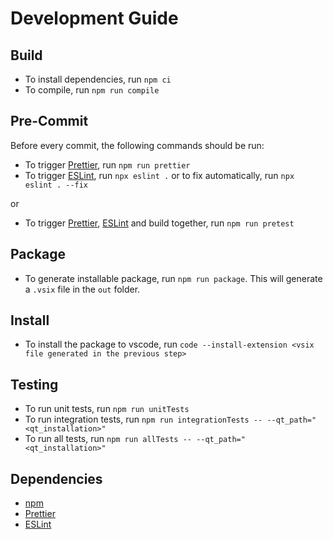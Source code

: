 # Development Guide

## Build

- To install dependencies, run `npm ci`
- To compile, run `npm run compile`

## Pre-Commit

Before every commit, the following commands should be run:

- To trigger [Prettier](https://prettier.io/), run `npm run prettier`
- To trigger [ESLint](https://eslint.org/), run `npx eslint .` or to fix
automatically, run `npx eslint . --fix`

or

- To trigger [Prettier](https://prettier.io/), [ESLint](https://eslint.org/) and
build together, run `npm run pretest`

## Package

- To generate installable package, run `npm run package`. This will generate a
`.vsix` file in the `out` folder.

## Install

- To install the package to vscode, run `code --install-extension <vsix file generated in the previous step>`

## Testing

- To run unit tests, run `npm run unitTests`
- To run integration tests, run `npm run integrationTests -- --qt_path="<qt_installation>"`
- To run all tests, run `npm run allTests -- --qt_path="<qt_installation>"`

## Dependencies

- [npm](https://www.npmjs.com/)
- [Prettier](https://prettier.io/)
- [ESLint](https://eslint.org/)

